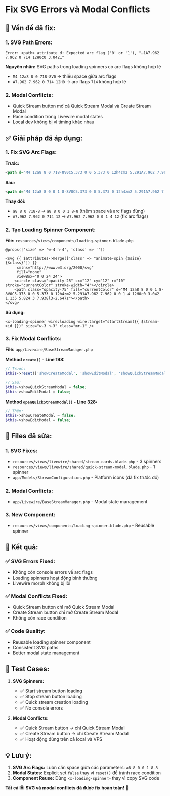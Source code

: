 # Fix SVG Errors và Modal Conflicts

## 🚨 **Vấn đề đã fix:**

### **1. SVG Path Errors:**
```
Error: <path> attribute d: Expected arc flag ('0' or '1'), "…1A7.962 7.962 0 714 12H0c0 3.042…"
```

**Nguyên nhân:** SVG paths trong loading spinners có arc flags không hợp lệ
- `M4 12a8 8 0 718-8V0` → thiếu space giữa arc flags
- `A7.962 7.962 0 714 12H0` → arc flags `714` không hợp lệ

### **2. Modal Conflicts:**
- Quick Stream button mở cả Quick Stream Modal và Create Stream Modal
- Race condition trong Livewire modal states
- Local dev không bị vì timing khác nhau

## ✅ **Giải pháp đã áp dụng:**

### **1. Fix SVG Arc Flags:**

**Trước:**
```svg
<path d="M4 12a8 8 0 718-8V0C5.373 0 0 5.373 0 12h4zm2 5.291A7.962 7.962 0 714 12H0c0 3.042 1.135 5.824 3 7.938l3-2.647z"/>
```

**Sau:**
```svg
<path d="M4 12a8 8 0 0 1 8-8V0C5.373 0 0 5.373 0 12h4zm2 5.291A7.962 7.962 0 0 1 4 12H0c0 3.042 1.135 5.824 3 7.938l3-2.647z"/>
```

**Thay đổi:**
- `a8 8 0 718-8` → `a8 8 0 0 1 8-8` (thêm space và arc flags đúng)
- `A7.962 7.962 0 714 12` → `A7.962 7.962 0 0 1 4 12` (fix arc flags)

### **2. Tạo Loading Spinner Component:**

**File:** `resources/views/components/loading-spinner.blade.php`
```blade
@props(['size' => 'w-4 h-4', 'class' => ''])

<svg {{ $attributes->merge(['class' => "animate-spin {$size} {$class}"]) }} 
     xmlns="http://www.w3.org/2000/svg" 
     fill="none" 
     viewBox="0 0 24 24">
    <circle class="opacity-25" cx="12" cy="12" r="10" stroke="currentColor" stroke-width="4"></circle>
    <path class="opacity-75" fill="currentColor" d="M4 12a8 8 0 0 1 8-8V0C5.373 0 0 5.373 0 12h4zm2 5.291A7.962 7.962 0 0 1 4 12H0c0 3.042 1.135 5.824 3 7.938l3-2.647z"></path>
</svg>
```

**Sử dụng:**
```blade
<x-loading-spinner wire:loading wire:target="startStream({{ $stream->id }})" size="w-3 h-3" class="mr-1" />
```

### **3. Fix Modal Conflicts:**

**File:** `app/Livewire/BaseStreamManager.php`

**Method `create()` - Line 198:**
```php
// Trước:
$this->reset(['showCreateModal', 'showEditModal', 'showQuickStreamModal']);

// Sau:
$this->showQuickStreamModal = false;
$this->showEditModal = false;
```

**Method `openQuickStreamModal()` - Line 328:**
```php
// Thêm:
$this->showCreateModal = false;
$this->showEditModal = false;
```

## 🎯 **Files đã sửa:**

### **1. SVG Fixes:**
- `resources/views/livewire/shared/stream-cards.blade.php` - 3 spinners
- `resources/views/livewire/shared/quick-stream-modal.blade.php` - 1 spinner
- `app/Models/StreamConfiguration.php` - Platform icons (đã fix trước đó)

### **2. Modal Conflicts:**
- `app/Livewire/BaseStreamManager.php` - Modal state management

### **3. New Component:**
- `resources/views/components/loading-spinner.blade.php` - Reusable spinner

## 🚀 **Kết quả:**

### **✅ SVG Errors Fixed:**
- Không còn console errors về arc flags
- Loading spinners hoạt động bình thường
- Livewire morph không bị lỗi

### **✅ Modal Conflicts Fixed:**
- Quick Stream button chỉ mở Quick Stream Modal
- Create Stream button chỉ mở Create Stream Modal
- Không còn race condition

### **✅ Code Quality:**
- Reusable loading spinner component
- Consistent SVG paths
- Better modal state management

## 🧪 **Test Cases:**

1. **SVG Spinners:**
   - ✅ Start stream button loading
   - ✅ Stop stream button loading  
   - ✅ Quick stream creation loading
   - ✅ No console errors

2. **Modal Conflicts:**
   - ✅ Quick Stream button → chỉ Quick Stream Modal
   - ✅ Create Stream button → chỉ Create Stream Modal
   - ✅ Hoạt động đúng trên cả local và VPS

## 💡 **Lưu ý:**

1. **SVG Arc Flags:** Luôn cần space giữa các parameters: `a8 8 0 0 1 8-8`
2. **Modal States:** Explicit set `false` thay vì `reset()` để tránh race condition
3. **Component Reuse:** Dùng `<x-loading-spinner>` thay vì copy SVG code

**Tất cả lỗi SVG và modal conflicts đã được fix hoàn toàn!** 🎉
